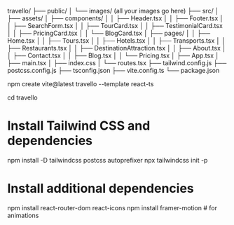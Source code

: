 travello/
├── public/
│   └── images/ (all your images go here)
├── src/
│   ├── assets/
│   ├── components/
│   │   ├── Header.tsx
│   │   ├── Footer.tsx
│   │   ├── SearchForm.tsx
│   │   ├── TourCard.tsx
│   │   ├── TestimonialCard.tsx
│   │   ├── PricingCard.tsx
│   │   └── BlogCard.tsx
│   ├── pages/
│   │   ├── Home.tsx
│   │   ├── Tours.tsx
│   │   ├── Hotels.tsx
│   │   ├── Transports.tsx
│   │   ├── Restaurants.tsx
│   │   ├── DestinationAttraction.tsx
│   │   ├── About.tsx
│   │   ├── Contact.tsx
│   │   ├── Blog.tsx
│   │   └── Pricing.tsx
│   ├── App.tsx
│   ├── main.tsx
│   ├── index.css
│   └── routes.tsx
├── tailwind.config.js
├── postcss.config.js
├── tsconfig.json
├── vite.config.ts
└── package.json


npm create vite@latest travello --template react-ts

cd travello

# Install Tailwind CSS and dependencies
npm install -D tailwindcss postcss autoprefixer
npx tailwindcss init -p

# Install additional dependencies
npm install react-router-dom react-icons
npm install framer-motion # for animations